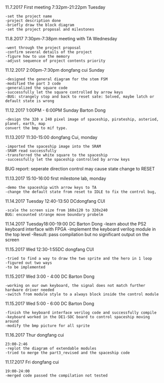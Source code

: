 11.7.2017 First meeting 7:32pm-21:22pm Tuesday

	-set the project name
	-project description done
	-briefly draw the block diagram
	-set the project proposal and milestones

11.8.2017 7:30pm-7:38pm meeting with TA Wednesday 

	-went through the project proposal
	-confirm several details of the project
	-figure how to use the memory
	-adjust sequence of project contents priority 

11.12.2017 2:00pm-7:30pm dongfang cui  Sunday

	-designed the general diagram for the stem FSM
	-modified the part 3 code 
	-generalized the square code
	-successfully let the square controlled by arrow keys
	-BUG: strangely stop and back to reset sate: Solved, maybe latch or default state is wrong
11.12.2017 1:00PM - 6:00PM Sunday Barton Dong

	-design the 320 x 240 pixel image of spaceship, pirateship, asteriod, planet, earth, map
	convert the bmp to mif type.

11.13.2017 11:30-15:00 dongfang Cui, monday

	-imported the spaceship image into the SRAM
	-SRAM read successfully
	-transferred the white square to the spaceship
	-successfully let the spaceship controlled by arrow keys
BUG report: seperate direction control may cause state change to RESET

11.13.2017 15:10-16:00  first milestone lab, monday

	-demo the spaceship with arrow keys to TA
	-change the default state from reset to IDLE to fix the control bug, 

11.14.2017 Tuesday 12:40-13:50 DCdongfang CUI

	-scale the screen size from 160x120 to 320x240
	BUG: encounted strange move boundary probelm
	
11.14.2017 Tuesday18:00-19:00 DC Barton Dong
	-learn about the PS2 keyboard interface with FPGA
	-implement the keyboard verilog module in the top level
	-Result: pass compilation but no significant output on the screen

11.15.2017 Wed 12:30-1:55DC dongfang CUI

	-tried to find a way to draw the two sprite and the hero in 1 loop
	-figured out two ways
	-to be implemented
	
11.15.2017 Wed 3:00 - 4:00 DC Barton Dong

	-working on our own keyboard, the signal does not match further hardware driver needed
	-switch from module style to a always block inside the control module
11.15.2017 Wed 5:00 - 6:00 DC Barton Dong

	-finish the keyboard interface verilog code and successfully compile
	-keyboard worked in the DE1-SOC board to control spaceship moving around 
	-modify the bmp picture for all sprite	

11.16.2017 Thur dongfang cui

	23:00-2:46
	-replot the diagram of extendable modules
	-tried to merge the part3_revised and the spaceship code
	
11.17.2017 Fri dongfang cui

	19:00-24:00
	-merged code passed the compilation not tested




